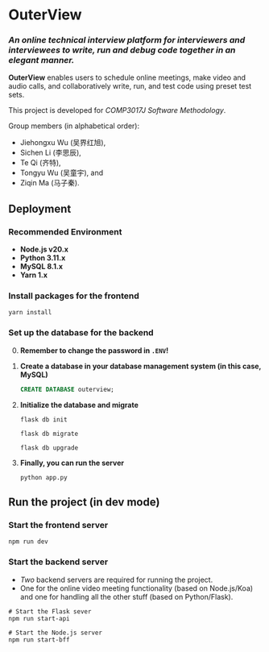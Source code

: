# OuterView
### *An online technical interview platform for interviewers and interviewees to write, run and debug code together in an elegant manner.*

**OuterView** enables users to schedule online meetings, make video and audio calls, and collaboratively write, run, and test code using preset test sets.

This project is developed for *COMP3017J Software Methodology*.

Group members (in alphabetical order): 
+ Jiehongxu Wu (吴界红旭), 
+ Sichen Li (李思辰), 
+ Te Qi (齐特), 
+ Tongyu Wu (吴童宇), and 
+ Ziqin Ma (马子秦). 


## Deployment

### Recommended Environment

+ **Node.js v20.x**
+ **Python 3.11.x**
+ **MySQL 8.1.x**
+ **Yarn 1.x**

### Install packages for the frontend

```shell
yarn install
```

### Set up the database for the backend

0. **Remember to change the password in `.ENV`!**

1. **Create a database in your database management system (in this case, MySQL)**
   ```SQL
   CREATE DATABASE outerview;
   ```

2. **Initialize the database and migrate** 
   ```shell
   flask db init
   ```
   ```shell
   flask db migrate
   ```
   ```shell
   flask db upgrade
   ```

3. **Finally, you can run the server** 
   ```shell
   python app.py
   ```

## Run the project (in dev mode)

### Start the frontend server

```shell
npm run dev
```

### Start the backend server

+ *Two* backend servers are required for running the project.
+ One for the online video meeting functionality (based on Node.js/Koa) and one for handling all the other stuff (based on Python/Flask).

```shell
# Start the Flask sever
npm run start-api
```

```shell
# Start the Node.js server
npm run start-bff
```
